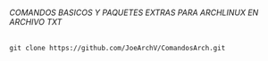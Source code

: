 
###### COMANDOS BASICOS Y PAQUETES EXTRAS PARA ARCHLINUX EN ARCHIVO TXT
```shell
git clone https://github.com/JoeArchV/ComandosArch.git
```
